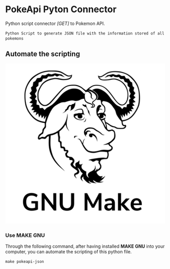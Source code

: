 # PokeApi Pyton Connector

Python script connector *[GET]* to Pokemon API.

    Python Script to generate JSON file with the information stored of all pokemons

## Automate the scripting

![](docs/img/gnu-make.webp)

### Use MAKE GNU

Through the following command, after having installed **MAKE GNU** into your computer, you can automate the scripting of this python file.

```shell
make pokeapi-json
```